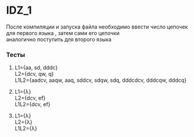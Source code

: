 # IDZ_1
После компиляции и запуска файла необходимо ввести число цепочек для первого языка , затем сами его цепочки  
аналогично поступить для второго языка

### Тесты
 1) L1={aa, sd, dddc}  
L2={dcv, qw, q}  
L1L2={aadcv, aaqw, aaq, sddcv, sdqw, sdq, dddcdcv, dddcqw, dddcq}

2) L1={λ}  
L2={dcv, ef}  
L1L2={dcv, ef}  
  
3)  L1={λ}  
L2={λ}  
L1L2={λ}  
